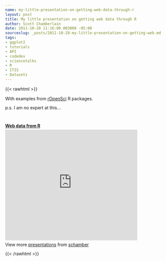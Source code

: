 ```yaml
--- 
name: my-little-presentation-on-getting-web-data-through-r
layout: post
title: My little presentation on getting web data through R
author: Scott Chamberlain
date: 2011-10-28 11:16:00.003000 -05:00
sourceslug: _posts/2011-10-28-my-little-presentation-on-getting-web.md
tags: 
- ggplot2
- tutorials
- API
- codedev
- sciencetalks
- R
- ITIS
- Datasets
---
```


{{< rawhtml >}}
<div id="__ss_9926321" style="width: 425px;"><span style="display: block; margin: 12px 0 4px;">With examples from <a href="http://ropensci.org/">rOpenSci</a> R packages.&nbsp;</span><span style="display: block; margin: 12px 0 4px;">p.s. I am no expert at this...</span><strong style="display: block; margin: 12px 0 4px;"><br /></strong><strong style="display: block; margin: 12px 0 4px;"><a href="http://www.slideshare.net/schamber/web-data-from-r" target="_blank" title="Web data from R">Web data from R</a></strong> <iframe frameborder="0" height="355" marginheight="0" marginwidth="0" scrolling="no" src="http://www.slideshare.net/slideshow/embed_code/9926321" width="425"></iframe> <br /><div style="padding: 5px 0 12px;">View more <a href="http://www.slideshare.net/" target="_blank">presentations</a> from <a href="http://www.slideshare.net/schamber" target="_blank">schamber</a> </div></div>
{{< /rawhtml >}}
